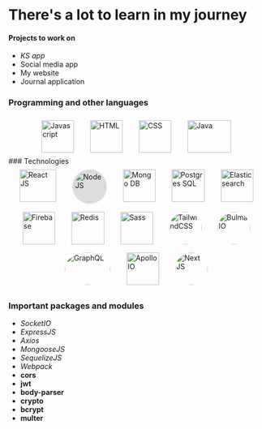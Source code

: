 # There's a lot to learn in my journey

#### Projects to work on
- *KS app*
- Social media app
- My website
- Journal application

### Programming and other languages
<div style='display: flex; width: 100%; justify-content: center; flex-wrap: wrap;'>
  <img src="https://upload.wikimedia.org/wikipedia/commons/6/6a/JavaScript-logo.png" height='64' width='64' style='margin: 0.5rem 1rem' title="Javascript"/>
  <img src="https://cdn.pixabay.com/photo/2017/08/05/11/16/logo-2582748_1280.png" height='64' width='64' style='margin: 0.5rem 1rem' title="HTML"/>
  <img src="https://cdn.pixabay.com/photo/2017/08/05/11/16/logo-2582747_1280.png" height='64' width='64' style='margin: 0.5rem 1rem' title="CSS"/>
  <img src="https://www.oracle.com/a/ocom/img/cb71-java-logo.png" height='64' width='86' style='margin: 0.5rem 1rem' title="Java"/>
</div>
### Technologies
<div style='display: flex; width: 100%; justify-content: center; flex-wrap: wrap;'>
  <img src="http://assets.stickpng.com/images/584830f5cef1014c0b5e4aa1.png" height='64' width='72' style='margin: 0.5rem 1rem;' title="React JS"/>
  <img src="https://img.icons8.com/color/452/nodejs.png" height='60' width='60' style='margin: 0.5rem 1rem; padding: .25rem; border-radius: 100%; background: #DDD' title="Node JS"/>
  <img src="https://img.icons8.com/color/452/mongodb.png" height='64' width='64' style='margin: 0.5rem 1rem;' title="Mongo DB"/>
  <img src="https://upload.wikimedia.org/wikipedia/commons/thumb/2/29/Postgresql_elephant.svg/1200px-Postgresql_elephant.svg.png" height='64' width='65' style='margin: 0.5rem 1rem;' title="Postgres SQL"/>
  <img src="https://cdn.freebiesupply.com/logos/large/2x/elastic-elasticsearch-logo-svg-vector.svg" height='64' width='64' style='margin: 0.5rem 1rem;' title="Elastic search"/>
  <img src="https://4.bp.blogspot.com/-rtNRVM3aIvI/XJX_U07Z-II/AAAAAAAAJXY/YpdOo490FTgdKOxM4qDG-2-EzcNFAWkKACK4BGAYYCw/s1600/logo%2Bfirebase%2Bicon.png" height='64' width='64' style='margin: 0.5rem 1rem;' title="Firebase"/>
  <img src="https://cdn4.iconfinder.com/data/icons/redis-2/1451/Untitled-2-512.png" height='64' width='65' style='margin: 0.5rem 1rem;' title="Redis"/>
  <img src="https://sass-lang.com/assets/img/styleguide/seal-color-aef0354c.png" height='64' width='64' style='margin: 0.5rem 1rem;' title="Sass"/>
  <img src="https://miro.medium.com/max/632/1*5QD8DKhOjRe-gcYjozlLNQ.png" height='64' width='64' style='margin: 0.5rem 1rem; border-radius: 100%; overflow: hidden;' title="TailwindCSS"/>
  <img src="https://i.pinimg.com/originals/41/3e/d7/413ed770930be7fa874a4e6074124f25.png" height='64' width='64' style='margin: 0.5rem 1rem; border-radius: 100%; overflow: hidden;' title="Bulma IO"/>
  <img src="https://dwglogo.com/wp-content/uploads/2018/01/GraphQL_logo.png" height='64' width='90' style='margin: 0.5rem 1rem; border-radius: 100%; overflow: hidden;' title="GraphQL"/>
  <img src="https://media.slid.es/uploads/345677/images/3094428/agcdgv0j6vh2q55ygu9i.png" height='64' width='64' style='margin: 0.5rem 1rem;' title="Apollo IO"/>
  <img src="https://www.honext.io/static/images/next_logo.png" height='64' width='64' style='margin: 0.5rem 1rem; border-radius: 100%; overflow: hidden;' title="Next JS"/>
  
</div>

### Important packages and modules
- *SocketIO*
- *ExpressJS*
- *Axios*
- *MongooseJS* 
- *SequelizeJS*
- *Webpack*
- **cors**
- **jwt**
- **body-parser**
- **crypto**
- **bcrypt**
- **multer**

